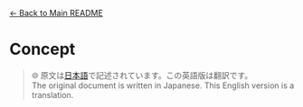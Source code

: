 [← Back to Main README](./README.md)

# Concept

> 🌐 原文は[日本語](./ja/CONCEPT.md)で記述されています。この英語版は翻訳です。  
> The original document is written in Japanese. This English version is a translation.
